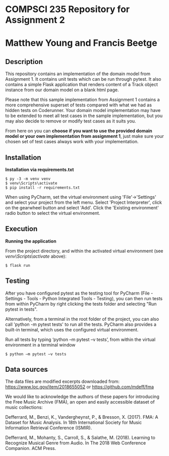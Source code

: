 # COMPSCI 235 Repository for Assignment 2
# Matthew Young and Francis Beetge

## Description

This repository contains an implementation of the domain model from Assignment 1. It contains unit tests which can be run through pytest. It also contains a simple Flask application that renders content of a Track object instance from our domain model on a blank html page.

Please note that this sample implementation from Assignment 1 contains a more comprehensive superset of tests compared with what we had as hidden tests on Coderunner. Your domain model implementation may have to be extended to meet all test cases in the sample implementation, but you may also decide to remove or modify test cases as it suits you. 

From here on you can **choose if you want to use the provided domain model or your own implementation from assignment 1**, just make sure your chosen set of test cases always work with your implementation.

## Installation

**Installation via requirements.txt**

```shell
$ py -3 -m venv venv
$ venv\Scripts\activate
$ pip install -r requirements.txt
```

When using PyCharm, set the virtual environment using 'File'->'Settings' and select your project from the left menu. Select 'Project Interpreter', click on the gearwheel button and select 'Add'. Click the 'Existing environment' radio button to select the virtual environment. 

## Execution

**Running the application**

From the project directory, and within the activated virtual environment (see *venv\Scripts\activate* above):

````shell
$ flask run
```` 


## Testing

After you have configured pytest as the testing tool for PyCharm (File - Settings - Tools - Python Integrated Tools - Testing), you can then run tests from within PyCharm by right clicking the tests folder and selecting "Run pytest in tests".

Alternatively, from a terminal in the root folder of the project, you can also call 'python -m pytest tests' to run all the tests. PyCharm also provides a built-in terminal, which uses the configured virtual environment.

Run all tests by typing ‘python –m pytest –v tests’, from within the virtual environment in a
terminal window

````shell
$ python –m pytest –v tests
```` 
 
## Data sources

The data files are modified excerpts downloaded from:
https://www.loc.gov/item/2018655052  or
https://github.com/mdeff/fma 

We would like to acknowledge the authors of these papers for introducing the Free Music Archive (FMA), an open and easily accessible dataset of music collections: 

Defferrard, M., Benzi, K., Vandergheynst, P., & Bresson, X. (2017). FMA: A Dataset for Music Analysis. In 18th International Society for Music Information Retrieval Conference (ISMIR).

Defferrard, M., Mohanty, S., Carroll, S., & Salathe, M. (2018). Learning to Recognize Musical Genre from Audio. In The 2018 Web Conference Companion. ACM Press.
